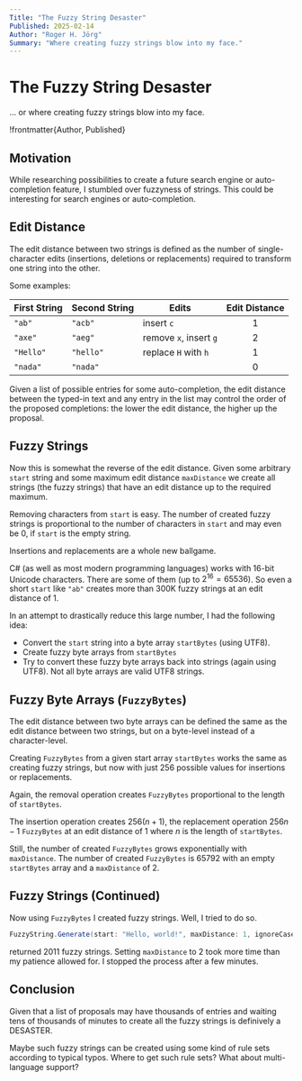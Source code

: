 ```yaml
---
Title: "The Fuzzy String Desaster"
Published: 2025-02-14
Author: "Roger H. Jörg"
Summary: "Where creating fuzzy strings blow into my face."
---
```

# The Fuzzy String Desaster

... or where creating fuzzy strings blow into my face.

!frontmatter{Author, Published}

## Motivation

While researching possibilities to create a future search engine or auto-completion feature, I
stumbled over fuzzyness of strings. This could be interesting for search engines or auto-completion.

## Edit Distance

The edit distance between two strings is defined as the number of single-character edits
(insertions, deletions or replacements) required to transform one string into the other.

Some examples:

| First String | Second String | Edits | Edit Distance |
| --- | --- | --- | :---: |
| `"ab"` | `"acb"` | insert `c` | 1 |
| `"axe"` | `"aeg"` | remove `x`, insert `g` | 2 |
| `"Hello"` | `"hello"` | replace `H` with `h` | 1 |
| `"nada"` | `"nada"` | | 0 |

Given a list of possible entries for some auto-completion, the edit distance between the typed-in
text and any entry in the list may control the order of the proposed completions: the lower the
edit distance, the higher up the proposal.

## Fuzzy Strings

Now this is somewhat the reverse of the edit distance. Given some arbitrary `start` string and
some maximum edit distance `maxDistance` we create all strings (the fuzzy strings) that have an edit
distance up to the required maximum.

Removing characters from `start` is easy. The number of created fuzzy strings is proportional
to the number of characters in `start` and may even be 0, if `start` is the empty string.

Insertions and replacements are a whole new ballgame.

C# (as well as most modern programming languages) works with 16-bit Unicode characters. There
are some of them (up to $2^{16} = 65536$). So even a short `start` like `"ab"` creates more
than 300K fuzzy strings at an edit distance of 1.

In an attempt to drastically reduce this large number, I had the following idea:

- Convert the `start` string into a byte array `startBytes` (using UTF8).
- Create fuzzy byte arrays from `startBytes`
- Try to convert these fuzzy byte arrays back into strings (again using UTF8). Not all byte
  arrays are valid UTF8 strings.

## Fuzzy Byte Arrays (`FuzzyBytes`)

The edit distance between two byte arrays can be defined the same as the edit distance between two
strings, but on a byte-level instead of a character-level.

Creating `FuzzyBytes` from a given start array `startBytes` works the same as creating
fuzzy strings, but now with just 256 possible values for insertions or replacements.

Again, the removal operation creates `FuzzyBytes` proportional to the length of `startBytes`.

The insertion operation creates $256 (n + 1)$, the replacement operation $256 n - 1$ `FuzzyBytes` at
an edit distance of 1 where $n$ is the length of `startBytes`.

Still, the number of created `FuzzyBytes` grows exponentially with `maxDistance`. The number
of created `FuzzyBytes` is 65792 with an empty `startBytes` array and a `maxDistance` of 2.

## Fuzzy Strings (Continued)

Now using `FuzzyBytes` I created fuzzy strings. Well, I tried to do so.

```cs
FuzzyString.Generate(start: "Hello, world!", maxDistance: 1, ignoreCase: true);
```
returned 2011 fuzzy strings. Setting `maxDistance` to 2 took more time than my patience allowed for.
I stopped the process after a few minutes.

## Conclusion

Given that a list of proposals may have thousands of entries and waiting tens of thousands of minutes
to create all the fuzzy strings is definively a DESASTER.

Maybe such fuzzy strings can be created using some kind of rule sets according to typical typos.
Where to get such rule sets? What about multi-language support?
